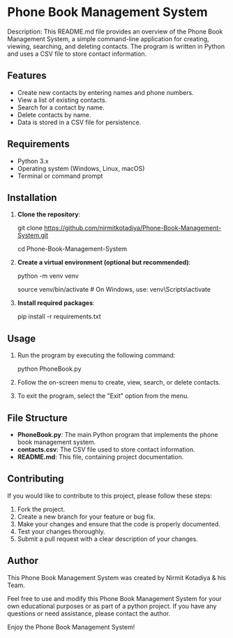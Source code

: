# Phone Book Management System

Description: This README.md file provides an overview of the Phone Book Management System, a simple command-line application for creating, viewing, searching, and deleting contacts. The program is written in Python and uses a CSV file to store contact information.


## Features

- Create new contacts by entering names and phone numbers.
- View a list of existing contacts.
- Search for a contact by name.
- Delete contacts by name.
- Data is stored in a CSV file for persistence.


## Requirements
- Python 3.x
- Operating system (Windows, Linux, macOS)
- Terminal or command prompt


## Installation
1. **Clone the repository**:

    git clone https://github.com/nirmitkotadiya/Phone-Book-Management-System.git

    cd Phone-Book-Management-System

2. **Create a virtual environment (optional but recommended)**:

    python -m venv venv

    source venv/bin/activate        # On Windows, use: venv\Scripts\activate

3. **Install required packages**:

    pip install -r requirements.txt


## Usage

1. Run the program by executing the following command:

    python PhoneBook.py

2. Follow the on-screen menu to create, view, search, or delete contacts.

3. To exit the program, select the "Exit" option from the menu.


## File Structure

- **PhoneBook.py**: The main Python program that implements the phone book management system.
- **contacts.csv**: The CSV file used to store contact information.
- **README.md**: This file, containing project documentation.


## Contributing

If you would like to contribute to this project, please follow these steps:

1. Fork the project.
2. Create a new branch for your feature or bug fix.
3. Make your changes and ensure that the code is properly documented.
4. Test your changes thoroughly.
5. Submit a pull request with a clear description of your changes.


## Author

This Phone Book Management System was created by Nirmit Kotadiya & his Team.


Feel free to use and modify this Phone Book Management System for your own educational purposes or as part of a python project. If you have any questions or need assistance, please contact the author.
 
Enjoy the Phone Book Management System!
